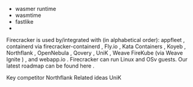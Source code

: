 * wasmer runtime
* wasmtime
* fastlike
* 

Firecracker is used by/integrated with (in alphabetical order): appfleet , containerd via firecracker-containerd , Fly.io , Kata Containers , Koyeb , Northflank , OpenNebula , Qovery , UniK , Weave FireKube (via Weave Ignite ) , and webapp.io . Firecracker can run Linux and OSv guests. Our latest roadmap can be found here .

Key competitor Northflank
Related ideas UniK

